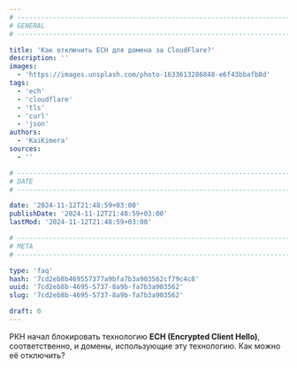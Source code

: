 ```yaml
---
# -------------------------------------------------------------------------------------------------------------------- #
# GENERAL
# -------------------------------------------------------------------------------------------------------------------- #

title: 'Как отключить ECH для домена за CloudFlare?'
description: ''
images:
  - 'https://images.unsplash.com/photo-1633613286848-e6f43bbafb8d'
tags:
  - 'ech'
  - 'cloudflare'
  - 'tls'
  - 'curl'
  - 'json'
authors:
  - 'KaiKimera'
sources:
  - ''

# -------------------------------------------------------------------------------------------------------------------- #
# DATE
# -------------------------------------------------------------------------------------------------------------------- #

date: '2024-11-12T21:48:59+03:00'
publishDate: '2024-11-12T21:48:59+03:00'
lastMod: '2024-11-12T21:48:59+03:00'

# -------------------------------------------------------------------------------------------------------------------- #
# META
# -------------------------------------------------------------------------------------------------------------------- #

type: 'faq'
hash: '7cd2eb8b469557377a9bfa7b3a903562cf79c4c8'
uuid: '7cd2eb8b-4695-5737-8a9b-fa7b3a903562'
slug: '7cd2eb8b-4695-5737-8a9b-fa7b3a903562'

draft: 0
---
```


РКН начал блокировать технологию **ECH (Encrypted Client Hello)**, соответственно, и домены, использующие эту технологию. Как можно её отключить?

<!--more-->
